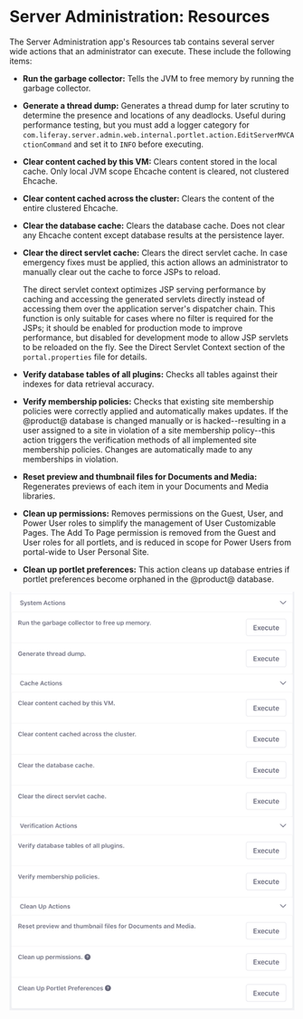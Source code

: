 # Server Administration: Resources [](id=server-administration-resources)

The Server Administration app's Resources tab contains several server wide 
actions that an administrator can execute. These include the following items: 

-   **Run the garbage collector:** Tells the JVM to free memory by running the 
    garbage collector. 

-   **Generate a thread dump:** Generates a thread dump for later scrutiny to 
    determine the presence and locations of any deadlocks. Useful during 
    performance testing, but you must add a logger category for
    `com.liferay.server.admin.web.internal.portlet.action.EditServerMVCActionCommand`
    and set it to `INFO` before executing.

-   **Clear content cached by this VM:** Clears content stored in the local 
    cache. Only local JVM scope Ehcache content is cleared, not clustered 
    Ehcache.

-   **Clear content cached across the cluster:** Clears the content of the 
    entire clustered Ehcache.

-   **Clear the database cache:** Clears the database cache. Does not clear any 
    Ehcache content except database results at the persistence layer.

-   **Clear the direct servlet cache:** Clears the direct servlet cache. In case 
    emergency fixes must be applied, this action allows an administrator to 
    manually clear out the cache to force JSPs to reload.

    The direct servlet context optimizes JSP serving performance by caching and 
    accessing the generated servlets directly instead of accessing them over the 
    application server's dispatcher chain. This function is only suitable for 
    cases where no filter is required for the JSPs; it should be enabled for 
    production mode to improve performance, but disabled for development mode to 
    allow JSP servlets to be reloaded on the fly. See the Direct Servlet Context 
    section of the `portal.properties` file for details. 

-   **Verify database tables of all plugins:** Checks all tables against their 
    indexes for data retrieval accuracy. 

-   **Verify membership policies:** Checks that existing site membership 
    policies were correctly applied and automatically makes updates. If the 
    @product@ database is changed manually or is hacked--resulting in a user 
    assigned to a site in violation of a site membership policy--this action 
    triggers the verification methods of all implemented site membership 
    policies. Changes are automatically made to any memberships in violation. 

-   **Reset preview and thumbnail files for Documents and Media:** Regenerates 
    previews of each item in your Documents and Media libraries. 

-   **Clean up permissions:** Removes permissions on the Guest, User, and Power 
    User roles to simplify the management of User Customizable Pages. The Add To 
    Page permission is removed from the Guest and User roles for all portlets, 
    and is reduced in scope for Power Users from portal-wide to User Personal 
    Site.

-   **Clean up portlet preferences:** This action cleans up database entries if 
    portlet preferences become orphaned in the @product@ database. 

![Figure 1: The Resources tab of Server Administration lets you execute several server maintenance tasks.](../../../../images/server-admin-resources.png)
